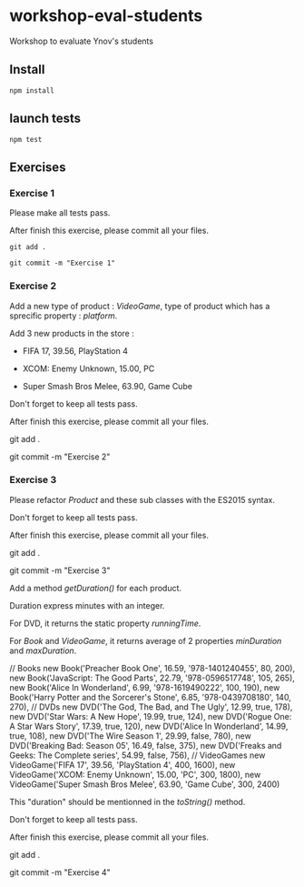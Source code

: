 # workshop-eval-students

Workshop to evaluate Ynov's students

## Install

	npm install

## launch tests

	npm test

## Exercises

### Exercise 1

Please make all tests pass.

After finish this exercise, please commit all your files.

	git add .

	git commit -m "Exercise 1"

### Exercise 2

Add a new type of product : *VideoGame*, type of product which has a sprecific property : *platform*.

Add 3 new products in the store :

- FIFA 17, 39.56, PlayStation 4

- XCOM: Enemy Unknown, 15.00, PC

- Super Smash Bros Melee, 63.90, Game Cube

Don't forget to keep all tests pass.

After finish this exercise, please commit all your files.

  git add .

  git commit -m "Exercise 2"

### Exercise 3

Please refactor *Product* and these sub classes with the ES2015 syntax.

Don't forget to keep all tests pass.

After finish this exercise, please commit all your files.

  git add .

  git commit -m "Exercise 3"



Add a method *getDuration()* for each product.

Duration express minutes with an integer.

For DVD, it returns the static property *runningTime*.

For *Book* and *VideoGame*, it returns average of 2 properties *minDuration* and *maxDuration*.

  // Books
  new Book('Preacher Book One', 16.59, '978-1401240455', 80, 200),
  new Book('JavaScript: The Good Parts', 22.79, '978-0596517748', 105, 265),
  new Book('Alice In Wonderland', 6.99, '978-1619490222', 100, 190),
  new Book('Harry Potter and the Sorcerer\'s Stone', 6.85, '978-0439708180', 140, 270),
  // DVDs
  new DVD('The God, The Bad, and The Ugly', 12.99, true, 178),
  new DVD('Star Wars: A New Hope', 19.99, true, 124),
  new DVD('Rogue One: A Star Wars Story', 17.39, true, 120),
  new DVD('Alice In Wonderland', 14.99, true, 108),
  new DVD('The Wire Season 1', 29.99, false, 780),
  new DVD('Breaking Bad: Season 05', 16.49, false, 375),
  new DVD('Freaks and Geeks: The Complete series', 54.99, false, 756),
  // VideoGames
  new VideoGame('FIFA 17', 39.56, 'PlayStation 4', 400, 1600),
  new VideoGame('XCOM: Enemy Unknown', 15.00, 'PC', 300, 1800),
  new VideoGame('Super Smash Bros Melee', 63.90, 'Game Cube', 300, 2400)

This "duration" should be mentionned in the *toString()* method.

Don't forget to keep all tests pass.

After finish this exercise, please commit all your files.

  git add .

  git commit -m "Exercise 4"
